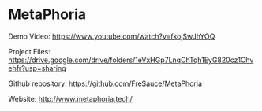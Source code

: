 # MetaPhoria

Demo Video:
https://www.youtube.com/watch?v=fkojSwJhYOQ

Project Files: 
https://drive.google.com/drive/folders/1eVxHGp7LnqChTqh1EyG820cz1Chvehfr?usp=sharing

Github repository: 
https://github.com/FreSauce/MetaPhoria

Website: 
http://www.metaphoria.tech/
